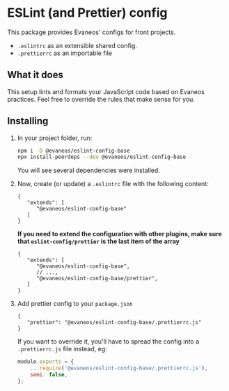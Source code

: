 # ESLint (and Prettier) config

This package provides Evaneos' configs for front projects.

-   `.eslintrc` as an extensible shared config.
-   `.prettierrc` as an importable file

## What it does

This setup lints and formats your JavaScript code based on Evaneos practices. Feel free to override the rules that make sense for you.

## Installing

1.  In your project folder, run:

    ```bash
    npm i -D @evaneos/eslint-config-base
    npx install-peerdeps --dev @evaneos/eslint-config-base
    ```

    You will see several dependencies were installed.

2.  Now, create (or update) a `.eslintrc` file with the following content:

    ```
    {
       "extends": [
          "@evaneos/eslint-config-base"
       ]
    }
    ```

    **If you need to extend the configuration with other plugins, make sure that `eslint-config/prettier` is the last item of the array**

    ```json5
    {
       "extends": [
          "@evaneos/eslint-config-base",
          // ...,
          "@evaneos/eslint-config-base/prettier",
       ]
    }
    ```

3.  Add prettier config to your `package.json`

    ```
    {
       "prettier": "@evaneos/eslint-config-base/.prettierrc.js"
    }
    ```

    If you want to override it, you'll have to spread the config into a `.prettierrc.js` file instead, eg:

    ```js
    module.exports = {
        ...require('@evaneos/eslint-config-base/.prettierrc.js'),
        semi: false,
    };
    ```
